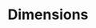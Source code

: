 ---
layout: default
bigquery: https://console.cloud.google.com/bigquery?p=covid-19-dimensions-ai&page=table&d=data&t=publications
contributors: Digital Science, https://www.digital-science.com/
cost: Free for personal, non-commercial use.
description: Dimensions contains more than 100 million publications, ranging from
  articles published in scholarly journals, books and book chapters, to preprints
  and conference proceedings. All publications are contextualized with linked data
  sets, funding, publications, patents, clinical trials, and policy documents. You
  can also view associated categories, funders, institutions, and researcher profiles.
documentation: https://docs.dimensions.ai/bigquery/index.html
last_edit: 04/10/2022, 23:42:53
location: https://www.dimensions.ai/products/free/
maintained_by: Digital Science, https://www.digital-science.com/
schema_fields:
- metrics
- category_rcdc
- conference
- source_id
- cpc
- open_access_categories
- date_inserted
- original_assignee_orgs
- priority_year
- date_print
- created_date
- expiration_date
- granted_date
- journal
- authors
- funder_countries
- phase
- associated_grant_ids
- acronym
- funding_gbp
- research_org_country_names
- title
- gender
- end_year
- kind
- assignee_countries
- book_title
- embargo_date
- cited_by_ids
- date
- family_id
- description
- associated_publication_doi
- reference_ids
- links
- subtitles
- citations_count
- aliases
- associated_publication_pmid
- clinical_trial_ids
- language
- research_org_cities
- original_assignee
- funding_amount
- concepts
- citations
- open_access_categories_v2
- category_icrp_ct
- funding_currency
- ipcr
- funder_org_acronyms
- email_address
- research_org_state_codes
- current_assignee_countries
- grant_number
- end_date
- supporting_grant_ids
- application_number
- assignee_orgs
- jurisdiction
- current_assignee
- category_sdg
- funding_jpy
- publisher
- volume
- issue
- category_hrcs_hc
- name
- brief_title
- granted_year
- funding_details
- funder_org_cities
- funding_chf
- category_hrcs_rac
- research_orgs
- foa_number
- legal_events
- status
- publication_ids
- publication_date
- funding_eur
- original_assignee_countries
- resulting_publication_doi
- established
- book_series_title
- legal_status
- isbn
- external_ids
- patent_ids
- parent_id
- start_date
- research_org_countries
- category_for
- acronyms
- category_hra
- category_bra
- id
- funding_cad
- editors
- license
- expiration_year
- categories
- organisation_details
- interventions
- associated_publication_id
- pmid
- research_org_city_names
- acknowledgements
- relationships
- abstract
- researcher_ids
- publication_year
- date_normal
- category_uoa
- filing_date
- family_members_ids
- family_count
- funding_aud
- repository_name
- linkout
- associated_publication_arxiv_id
- investigators
- registry
- funder_org
- arxiv_id
- mesh_terms
- pages
- altmetrics
- type
- wikipedia_url
- date_online
- funder_org_state_codes
- category_icrp_cso
- current_assignee_orgs
- funding_cny
- date_imported_gbq
- journal_lists
- start_year
- labels
- funder_orgs
- eisbn
- priority_date
- research_org_state_names
- funding_usd
- resulting_publication_ids
- filing_status
- inventor_names
- year
- mesh_headings
- original_title
- proceedings_title
- pmcid
- types
- repository_id
- active_years
- funding_nzd
- original_abstract
- funder_org_countries
- doi
- repository_url
- address
- filing_year
- citation_string
- date_modified
- conditions
shortname: dimensions
tags:
- scholarly literature
- patents
- funding
- clinical trials
- academic profiles
terms_of_use: 'Use of both the Dimensions COVID-19 dataset and full Dimensions dataset
  are subject to the Dimensions Terms of use: https://www.dimensions.ai/policies-terms-legal '
title: Dimensions
uuid: dcff88bd-fe6b-4fdb-8159-809bf9d7bc1c
---